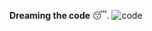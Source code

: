 **Dreaming the code** 😴.
![code](https://user-images.githubusercontent.com/77974484/147478505-13c3f01f-42e1-4de6-8be0-52ee2cbeca1b.gif)
